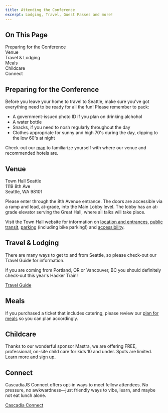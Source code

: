 ```yaml
---
title: Attending the Conference
excerpt: Lodging, Travel, Guest Passes and more!
---
```


<div id="toc">
<h2>On This Page</h2>
    <ul>
        <li><a href="#prepare">Preparing for the Conference</a></li>
        <li><a href="#venue">Venue</a></li>
        <li><a href="#travel">Travel & Lodging</a></li>
        <li><a href="#meals">Meals</a></li>
        <li><a href="#childcare">Childcare</a></li>
        <li><a href="#connect">Connect</a></li>
    </ul>
</div>

<h2 id="prepare">Preparing for the Conference</h2>

Before you leave your home to travel to Seattle, make sure you've got everything need to be ready for all the fun! Please remember to pack:

- A government-issued photo ID if you plan on drinking alchohol
- A water bottle
- Snacks, if you need to nosh regularly throughout the day
- Clothes appropriate for sunny and high 70's during the day, dipping to the low 60's at night

Check-out our [map](/2025/map) to familiarize yourself with where our venue and recommended hotels are.

<h2 id="venue">Venue</h2>

Town Hall Seattle<br />
1119 8th Ave<br />
Seattle, WA 98101

Please enter through the 8th Avenue entrance. The doors are accessible via a ramp and lead, at-grade, into the Main Lobby level. The lobby has an at-grade elevator serving the Great Hall, where all talks will take place.

Visit the Town Hall website for information on <a href="https://townhallseattle.org/locations-and-entrances/">location and entrances</a>, <a href="https://townhallseattle.org/public-transit/">public transit</a>, <a href="https://townhallseattle.org/parking/">parking</a> (including bike parking!) and <a href="https://townhallseattle.org/accessibility/">accessibility</a>.  

<h2 id="travel">Travel & Lodging</h2>

There are many ways to get to and from Seattle, so please check-out our Travel Guide for information.

If you are coming from Portland, OR or Vancouver, BC you should definitely check-out this year's Hacker Train!

<div class="cta secondary"><a href="/2025/travel">Travel Guide</a></div>

<h2 id="meals">Meals</h2>

If you purchased a ticket that includes catering, please review our [plan for meals](/2025/meals) so you can plan accordingly.

<h2 id="childcare">Childcare</h2>

Thanks to our wonderful sponsor Mastra, we are offering FREE, professional, on-site child care for kids 10 and under. Spots are limited. <a href="/2025/childcare">Learn more and sign up.</a>

<h2 id="connect">Connect</h2>

CascadiaJS Connect offers opt-in ways to meet fellow attendees. No pressure, no awkwardness—just friendly ways to vibe, learn, and maybe not eat lunch alone.

<div class="cta secondary"><a href="/2025/connect">Cascadia Connect</a></div>